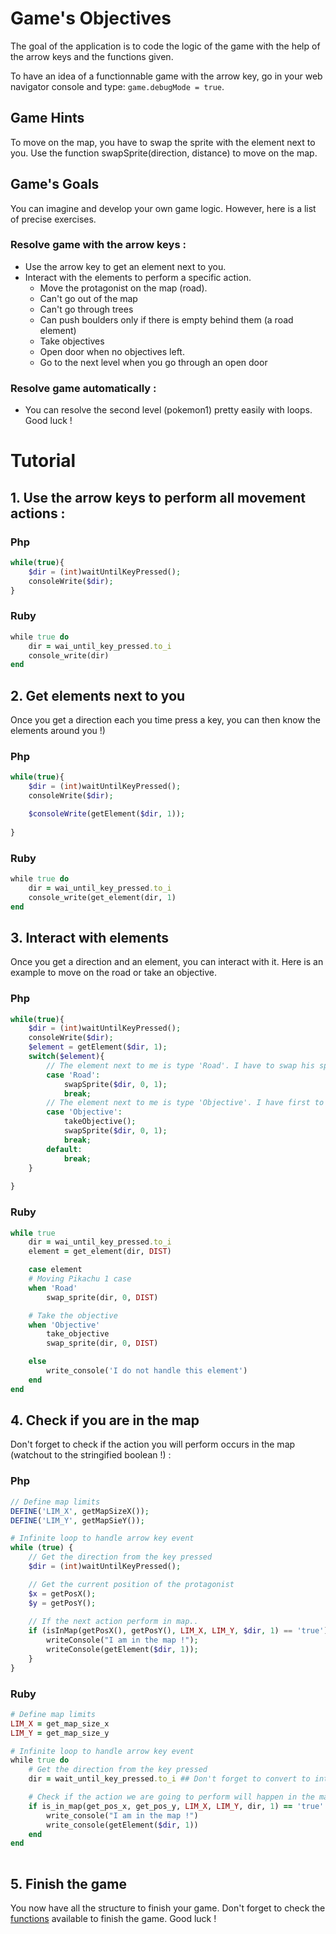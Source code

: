 # Game's Objectives
The goal of the application is to code the logic of the game with the help of the arrow keys and the functions given.

To have an idea of a functionnable game with the arrow key, go in your web navigator console and type: `game.debugMode = true`.

## Game Hints
To move on the map, you have to swap the sprite with the element next to you. Use the function swapSprite(direction, distance) to move on the map. 

## Game's Goals
You can imagine and develop your own game logic. However, here is a list of precise exercises.
### Resolve game with the arrow keys :
- Use the arrow key to get an element next to you.
- Interact with the elements to perform a specific action.
    - Move the protagonist on the map (road).
    - Can't go out of the map
    - Can't go through trees
    - Can push boulders only if there is empty behind them (a road element)
    - Take objectives
    - Open door when no objectives left.
    - Go to the next level when you go through an open door

### Resolve game automatically :
- You can resolve the second level (pokemon1)  pretty easily with loops. Good luck !

# Tutorial
## 1. Use the arrow keys to perform all movement actions :
### Php
```php
while(true){
    $dir = (int)waitUntilKeyPressed();
    consoleWrite($dir);
}
```

### Ruby
```ruby
while true do
    dir = wai_until_key_pressed.to_i
    console_write(dir)
end
```

## 2. Get elements next to you

Once you get a direction each you time press a key, you can then know the elements around you !)

### Php
```php
while(true){
    $dir = (int)waitUntilKeyPressed();
    consoleWrite($dir);

    $consoleWrite(getElement($dir, 1));
    
}

```
### Ruby
```ruby
while true do
    dir = wai_until_key_pressed.to_i
    console_write(get_element(dir, 1)
end
```

## 3. Interact with elements

Once you get a direction and an element, you can interact with it. Here is an example to move on the road or take an objective.

### Php
```php
while(true){
    $dir = (int)waitUntilKeyPressed();
    consoleWrite($dir);
    $element = getElement($dir, 1);
    switch($element){
        // The element next to me is type 'Road'. I have to swap his sprite with mine to move.
        case 'Road':
            swapSprite($dir, 0, 1);
            break;
        // The element next to me is type 'Objective'. I have first to take the objective, then move on it.
        case 'Objective': 
            takeObjective();
            swapSprite($dir, 0, 1);
            break;
        default:
            break;
    }
   
}


```
### Ruby
```ruby
while true
    dir = wai_until_key_pressed.to_i
    element = get_element(dir, DIST)

    case element
    # Moving Pikachu 1 case
    when 'Road'
        swap_sprite(dir, 0, DIST)

    # Take the objective
    when 'Objective'
        take_objective
        swap_sprite(dir, 0, DIST)

    else 
        write_console('I do not handle this element')
    end
end
```

## 4. Check if you are in the map
Don't forget to check if the action you will perform occurs in the map (watchout to the stringified boolean !) :
### Php
```php
// Define map limits
DEFINE('LIM_X', getMapSizeX());
DEFINE('LIM_Y', getMapSieY());

# Infinite loop to handle arrow key event
while (true) {
    // Get the direction from the key pressed
    $dir = (int)waitUntilKeyPressed();

    // Get the current position of the protagonist
    $x = getPosX();
    $y = getPosY();
    
    // If the next action perform in map..
    if (isInMap(getPosX(), getPosY(), LIM_X, LIM_Y, $dir, 1) == 'true'){
        writeConsole("I am in the map !");
        writeConsole(getElement($dir, 1));
    }
}
```

### Ruby
```ruby
# Define map limits
LIM_X = get_map_size_x
LIM_Y = get_map_size_y

# Infinite loop to handle arrow key event
while true do
    # Get the direction from the key pressed
    dir = wait_until_key_pressed.to_i ## Don't forget to convert to int

    # Check if the action we are going to perform will happen in the map array
    if is_in_map(get_pos_x, get_pos_y, LIM_X, LIM_Y, dir, 1) == 'true' 
        write_console("I am in the map !")
        write_console(getElement($dir, 1))
    end
end
        
```

## 5. Finish the game
You now have all the structure to finish your game. Don't forget to check the [functions](https://github.com/CPNV-ES/LiveCoding-Pokedash-Game/blob/master/instructions/functions.md) available to finish the game. Good luck !
